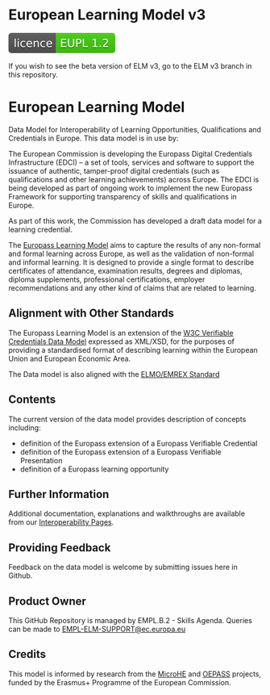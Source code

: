 # European Learning Model v3
[![license: EUPL](licence-EUPL%201.2-brightgreen.svg)](https://github.com/teamdigitale/licenses/blob/master/EUPL-1.2)

If you wish to see the beta version of ELM v3, go to the ELM v3 branch in this repository.

# European Learning Model
Data Model for Interoperability of Learning Opportunities, Qualifications and Credentials in Europe. This data model is in use by:


The European Commission is developing the Europass Digital Credentials Infrastructure (EDCI) – a set of tools, services and software to support the issuance of authentic, tamper-proof digital credentials (such as qualifications and other learning achievements) across Europe. The EDCI is being developed as part of ongoing work to implement the new Europass Framework for supporting transparency of skills and qualifications in Europe.

As part of this work, the Commission has developed a draft data model for a learning credential. 

The [Europass Learning Model](Europass_Learning_Model.md) aims to capture the results of any non-formal and formal learning across Europe, as well as the validation of non-formal and informal learning. It is designed to provide a single format to describe certificates of attendance, examination results, degrees and diplomas, diploma supplements, professional certifications, employer recommendations and any other kind of claims that are related to learning.

## Alignment with Other Standards
The Europass Learning Model is an extension of the [W3C Verifiable Credentials Data Model](https://github.com/w3c/vc-data-model) expressed as XML/XSD, for the purposes of providing a standardised format of describing learning within the European Union and European Economic Area.

The Data model is also aligned with the [ELMO/EMREX Standard](https://github.com/emrex-eu/elmo-schemas)

## Contents
The current version of the data model provides description of concepts including:
* definition of the Europass extension of a Europass Verifiable Credential
* definition of the Europass extension of a Europass Verifiable Presentation
* definition of a Europass learning opportunity

## Further Information
Additional documentation, explanations and walkthroughs are available from our [Interoperability Pages](https://europa.eu/europass/en/interoperability-european-digital-credentials-learning).

## Providing Feedback
Feedback on the data model is welcome by submitting issues here in Github.

## Product Owner
This GitHub Repository is managed by EMPL.B.2 - Skills Agenda. Queries can be  made to EMPL-ELM-SUPPORT@ec.europa.eu

## Credits
This model is informed by research from the [MicroHE](https://microcredentials.eu) and [OEPASS](https://oepass.eu) projects, funded by the Erasmus+ Programme of the European Commission.  
